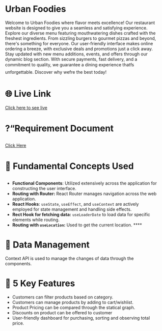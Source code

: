 # Urban Foodies

Welcome to Urban Foodies where flavor meets excellence! Our restaurant website is designed to give you a seamless and satisfying experience. Explore our diverse menu featuring mouthwatering dishes crafted with the freshest ingredients. From sizzling burgers to gourmet pizzas and beyond, there's something for everyone. Our user-friendly interface makes online ordering a breeze, with exclusive deals and promotions just a click away. Stay updated with new menu additions, events, and offers through our dynamic blog section. With secure payments, fast delivery, and a commitment to quality, we guarantee a dining experience thatfs unforgettable. Discover why wefre the best today!

# 🌐 Live Link
   [Click here to see live ](https://urban-foodies-e0b28.web.app/)

# ?“Requirement Document

[Click Here](https://github.com/programming-hero-web-course-4/b10a8-gadget-heaven-HiYasin/blob/main/src/assets/Batch-10_Assignment-08.pdf)

# 🚀 Fundamental Concepts Used

- **Functional Components**: Utilized extensively across the application for constructing the user interface.
- **Routing with Router:** React Router manages navigation across the web application.
- **React Hooks**: `useState`, `useEffect`, and `useContext` are actively employed for state management and handling side effects.
- **Rect Hook for fetching data:** `useLoaderDate` to load data for specific elements while routing.
- **Routing with `useLocation`:** Used to get the current location. ****

# 📂 Data Management

Context API is used to manage the changes of data through the components.

# 🔑 5 Key Features

- Customers can filter products based on category.
- Customers can manage products by adding to cart/wishlist.
- Product Pricing can be compared through the statical graph.
- Discounts on product can be offered to customer
- User-friendly dashboard for purchasing, sorting and observing total price.
